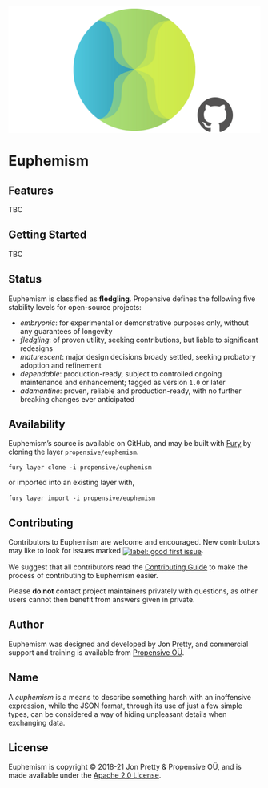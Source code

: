 <img src="/doc/images/github.png" valign="middle">

# Euphemism



## Features

TBC


## Getting Started

TBC


## Status

Euphemism is classified as __fledgling__. Propensive defines the following five stability levels for open-source projects:

- _embryonic_: for experimental or demonstrative purposes only, without any guarantees of longevity
- _fledgling_: of proven utility, seeking contributions, but liable to significant redesigns
- _maturescent_: major design decisions broady settled, seeking probatory adoption and refinement
- _dependable_: production-ready, subject to controlled ongoing maintenance and enhancement; tagged as version `1.0` or later
- _adamantine_: proven, reliable and production-ready, with no further breaking changes ever anticipated

## Availability

Euphemism&rsquo;s source is available on GitHub, and may be built with [Fury](https://github.com/propensive/fury) by
cloning the layer `propensive/euphemism`.
```
fury layer clone -i propensive/euphemism
```
or imported into an existing layer with,
```
fury layer import -i propensive/euphemism
```

## Contributing

Contributors to Euphemism are welcome and encouraged. New contributors may like to look for issues marked
<a href="https://github.com/propensive/euphemism/labels/good%20first%20issue"><img alt="label: good first issue"
src="https://img.shields.io/badge/-good%20first%20issue-67b6d0.svg" valign="middle"></a>.

We suggest that all contributors read the [Contributing Guide](/contributing.md) to make the process of
contributing to Euphemism easier.

Please __do not__ contact project maintainers privately with questions, as other users cannot then benefit from
answers given in private.

## Author

Euphemism was designed and developed by Jon Pretty, and commercial support and training is available from
[Propensive O&Uuml;](https://propensive.com/).



## Name

A _euphemism_ is a means to describe something harsh with an inoffensive expression, while the
JSON format, through its use of just a few simple types, can be considered a way of hiding
unpleasant details when exchanging data.

## License

Euphemism is copyright &copy; 2018-21 Jon Pretty & Propensive O&Uuml;, and is made available under the
[Apache 2.0 License](/license.md).

